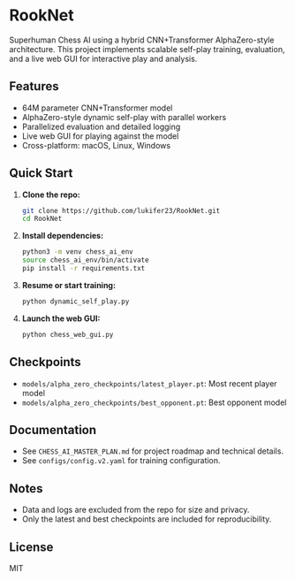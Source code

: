 # RookNet

Superhuman Chess AI using a hybrid CNN+Transformer AlphaZero-style architecture. This project implements scalable self-play training, evaluation, and a live web GUI for interactive play and analysis.

## Features
- 64M parameter CNN+Transformer model
- AlphaZero-style dynamic self-play with parallel workers
- Parallelized evaluation and detailed logging
- Live web GUI for playing against the model
- Cross-platform: macOS, Linux, Windows

## Quick Start
1. **Clone the repo:**
   ```sh
   git clone https://github.com/lukifer23/RookNet.git
   cd RookNet
   ```
2. **Install dependencies:**
   ```sh
   python3 -m venv chess_ai_env
   source chess_ai_env/bin/activate
   pip install -r requirements.txt
   ```
3. **Resume or start training:**
   ```sh
   python dynamic_self_play.py
   ```
4. **Launch the web GUI:**
   ```sh
   python chess_web_gui.py
   ```

## Checkpoints
- `models/alpha_zero_checkpoints/latest_player.pt`: Most recent player model
- `models/alpha_zero_checkpoints/best_opponent.pt`: Best opponent model

## Documentation
- See `CHESS_AI_MASTER_PLAN.md` for project roadmap and technical details.
- See `configs/config.v2.yaml` for training configuration.

## Notes
- Data and logs are excluded from the repo for size and privacy.
- Only the latest and best checkpoints are included for reproducibility.

## License
MIT
